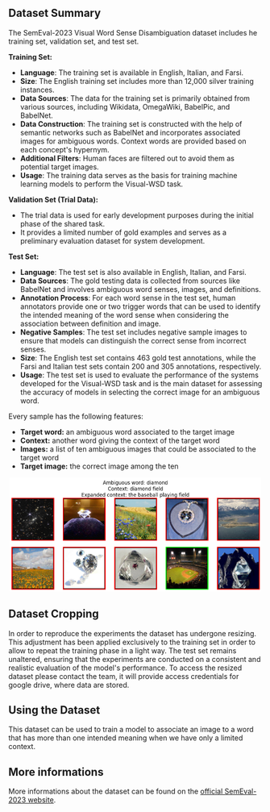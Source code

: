 ## Dataset Summary

The SemEval-2023 Visual Word Sense Disambiguation dataset includes he training set, validation set, and test set.

**Training Set:**

- **Language**: The training set is available in English, Italian, and Farsi.
- **Size**: The English training set includes more than 12,000 silver training instances.
- **Data Sources**: The data for the training set is primarily obtained from various sources, including Wikidata, OmegaWiki, BabelPic, and BabelNet.
- **Data Construction**: The training set is constructed with the help of semantic networks such as BabelNet and incorporates associated images for ambiguous words. Context words are provided based on each concept's hypernym.
- **Additional Filters**: Human faces are filtered out to avoid them as potential target images.
- **Usage**: The training data serves as the basis for training machine learning models to perform the Visual-WSD task. 


**Validation Set (Trial Data):**

- The trial data is used for early development purposes during the initial phase of the shared task.
- It provides a limited number of gold examples and serves as a preliminary evaluation dataset for system development.


**Test Set:**

- **Language**: The test set is also available in English, Italian, and Farsi.
- **Data Sources**: The gold testing data is collected from sources like BabelNet and involves ambiguous word senses, images, and definitions.
- **Annotation Process**: For each word sense in the test set, human annotators provide one or two trigger words that can be used to identify the intended meaning of the word sense when considering the association between definition and image.
- **Negative Samples**: The test set includes negative sample images to ensure that models can distinguish the correct sense from incorrect senses.
- **Size**: The English test set contains 463 gold test annotations, while the Farsi and Italian test sets contain 200 and 305 annotations, respectively.
- **Usage**: The test set is used to evaluate the performance of the systems developed for the Visual-WSD task and is the main dataset for assessing the accuracy of models in selecting the correct image for an ambiguous word.
                                       

Every sample has the following features:
- **Target word:** an ambiguous word associated to the target image
- **Context:** another word giving the context of the target word
- **Images:** a list of ten ambiguous images that could be associated to the target word
- **Target image:** the correct image among the ten

<p align="center">
  <img src="docs/dataset.png" width="500px"/>
</p>

## Dataset Cropping ##
In order to reproduce the experiments the dataset has undergone resizing. This adjustment has been applied exclusively to the training set in order to allow to repeat the training phase in a light way. The test set remains unaltered, ensuring that the experiments are conducted on a consistent and realistic evaluation of the model's performance. To access the resized dataset please contact the team, it will provide access credentials for google drive, where data are stored.

## Using the Dataset
This dataset can be used to train a model to associate an image to a word that has more than one intended meaning when we have only a limited context.

## More informations
More informations about the dataset can be found on the [official SemEval-2023 website](https://raganato.github.io/vwsd/).
